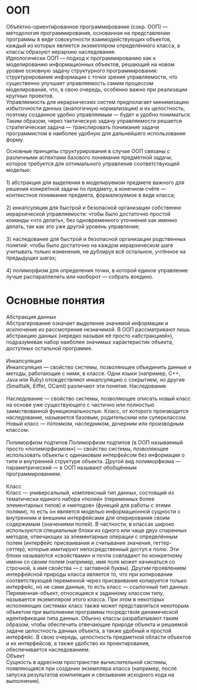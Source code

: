 <h1>ООП</h1>
Объе́ктно-ориенти́рованное программи́рование (сокр. ООП) — методология программирования, основанная на представлении программы в виде совокупности взаимодействующих объектов, каждый из которых является экземпляром определённого класса, а классы образуют иерархию наследования.<br> 
Идеологически ООП — подход к программированию как к моделированию информационных объектов, решающий на новом уровне основную задачу структурного программирования: структурирование информации с точки зрения управляемости, что существенно улучшает управляемость самим процессом моделирования, что, в свою очередь, особенно важно при реализации крупных проектов.
<br>
Управляемость для иерархических систем предполагает минимизацию избыточности данных (аналогичную нормализации) и их целостность, поэтому созданное удобно управляемым — будет и удобно пониматься. Таким образом, через тактическую задачу управляемости решается стратегическая задача — транслировать понимание задачи программистом в наиболее удобную для дальнейшего использования форму.

Основные принципы структурирования в случае ООП связаны с различными аспектами базового понимания предметной задачи, которое требуется для оптимального управления соответствующей моделью:
<br>
<br>
	1) абстракция для выделения в моделируемом предмете важного для решения конкретной задачи по предмету, в конечном счёте — контекстное понимание предмета, формализуемое в виде класса; 
<br>
<br>
	2) инкапсуляция для быстрой и безопасной организации собственно иерархической управляемости: чтобы было достаточно простой команды «что делать», без одновременного уточнения как именно делать, так как это уже другой уровень управления;    
<br>
	3) наследование для быстрой и безопасной организации родственных понятий: чтобы было достаточно на каждом иерархическом шаге учитывать только изменения, не дублируя всё остальное, учтённое на предыдущих шагах;
<br>
<br>
	4) полиморфизм для определения точки, в которой единое управление лучше распараллелить или наоборот — собрать воедино.

<h1>Основные понятия</h1>
Абстракция данных<br>
    Абстрагирование означает выделение значимой информации и исключение из рассмотрения незначимой. В ООП рассматривают лишь абстракцию данных (нередко называя её просто «абстракцией»), подразумевая набор наиболее значимых характеристик объекта, доступных остальной программе.
<br>
<br>
Инкапсуляция<br>
    Инкапсуляция — свойство системы, позволяющее объединить данные и методы, работающие с ними, в классе. Одни языки (например, C++, Java или Ruby) отождествляют инкапсуляцию с сокрытием, но другие (Smalltalk, Eiffel, OCaml) различают эти понятия.
Наследование<br>
<br>
    Наследование — свойство системы, позволяющее описать новый класс на основе уже существующего с частично или полностью заимствованной функциональностью. Класс, от которого производится наследование, называется базовым, родительским или суперклассом. Новый класс — потомком, наследником, дочерним или производным классом.
<br>
<br> 
Полиморфизм подтипов
    Полиморфизм подтипов (в ООП называемый просто «полиморфизмом») — свойство системы, позволяющее использовать объекты с одинаковым интерфейсом без информации о типе и внутренней структуре объекта. Другой вид полиморфизма — параметрический — в ООП называют обобщённым программированием.
<br>
<br>
Класс
<br>
    Класс — универсальный, комплексный тип данных, состоящий из тематически единого набора «полей» (переменных более элементарных типов) и «методов» (функций для работы с этими полями), то есть он является моделью информационной сущности с внутренним и внешним интерфейсами для оперирования своим содержимым (значениями полей). В частности, в классах широко используются специальные блоки из одного или чаще двух спаренных методов, отвечающих за элементарные операции с определённым полем (интерфейс присваивания и считывания значения, геттер-сеттер), которые имитируют непосредственный доступ к полю. Эти блоки называются «свойствами» и почти совпадают по конкретному имени со своим полем (например, имя поля может начинаться со строчной, а имя свойства — с заглавной буквы). Другим проявлением интерфейсной природы класса является то, что при копировании соответствующей переменной через присваивание копируется только интерфейс, но не сами данные, то есть класс — ссылочный тип данных. Переменная-объект, относящаяся к заданному классом типу, называется экземпляром этого класса. При этом в некоторых исполняющих системах класс также может представляться некоторым объектом при выполнении программы посредством динамической идентификации типа данных. Обычно классы разрабатывают таким образом, чтобы обеспечить отвечающие природе объекта и решаемой задаче целостность данных объекта, а также удобный и простой интерфейс. В свою очередь, целостность предметной области объектов и их интерфейсов, а также удобство их проектирования, обеспечивается наследованием.
<br>
Объект<br>
    Сущность в адресном пространстве вычислительной системы, появляющаяся при создании экземпляра класса (например, после запуска результатов компиляции и связывания исходного кода на выполнение).
<br>
